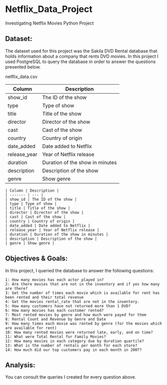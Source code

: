 # Netflix_Data_Project
Investigating Netflix Movies Python Project

## Dataset:

The dataset used for this project was the Sakila DVD Rental database that holds information about a company that rents DVD movies. In this project I used PostgreSQL to query the database in order to answer the questions presented below. 

netflix_data.csv

| Column | Description |
| ------- | --- |
| show_id | The ID of the show |
| type | Type of show |
| title | Title of the show |
| director | Director of the show |
| cast | Cast of the show |
| country | Country of origin |
| date_added | Date added to Netflix |
| release_year | Year of Netflix release |
| duration | Duration of the show in minutes |
| description | Description of the show |
| genre | Show genre |

    | Column | Description |
    | ------- | --- |
    | show_id | The ID of the show |
    | type | Type of show |
    | title | Title of the show |
    | director | Director of the show |
    | cast | Cast of the show |
    | country | Country of origin |
    | date_added | Date added to Netflix |
    | release_year | Year of Netflix release |
    | duration | Duration of the show in minutes |
    | description | Description of the show |
    | genre | Show genre |


## Objectives & Goals:

In this project, I queried the database to answer the following questions:

    1: How many movies has each actor played in?
    2: Are there movies that are not in the inventory and if yes how many are there?
    3: Get the number of times each movie which is available for rent has been rented and their total revenue
    4: Get the movies rental_rate that are not in the inventory.
    5: How many customers have not returned more than 1 DVD?
    6: How many movies has each customer rented?
    7: Most rented movies by genre and how much were payed for them
    8: Rental Count and Revenue by Genre and Date
    9: How many times each movie was rented by genre (for the movies which are available for rent)
    10: How many rented movies were returned late, early, and on time?
    11: What were Total Rental for Family Movies?
    12: How many movies in each category due by duration quartile?
    13: What is the number of rentals per month for each store?
    14: How much did our top customers pay in each month in 2007?
 
## Analysis:

You can consult the queries I created for every question above.
